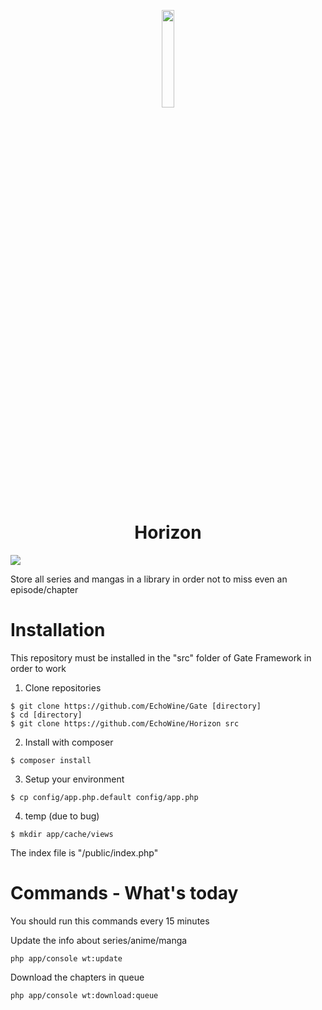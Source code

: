<p align='center'>
  <img src='https://horizon.buongustai.ovh/src/Admin/assets/img/logo.png' width='20%'>
  <h1 align='center'>Horizon</h1>
</p>
<img src='https://i.imgur.com/6eEfqrq.png'>

Store all series and mangas in a library in order not to miss even an episode/chapter

# Installation
This repository must be installed in the "src" folder of Gate Framework in order to work

1) Clone repositories
```
$ git clone https://github.com/EchoWine/Gate [directory]
$ cd [directory]
$ git clone https://github.com/EchoWine/Horizon src
```
2) Install with composer
```
$ composer install
```
3) Setup your environment
```
$ cp config/app.php.default config/app.php
```

4) temp (due to bug)
```
$ mkdir app/cache/views
```

The index file is "/public/index.php"

# Commands - What's today
You should run this commands every 15 minutes

Update the info about series/anime/manga
```
php app/console wt:update
```

Download the chapters in queue 
```
php app/console wt:download:queue
```
